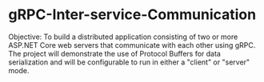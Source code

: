 # gRPC-Inter-service-Communication
Objective: To build a distributed application consisting of two or more ASP.NET Core web servers that communicate with each other using gRPC. The project will demonstrate the use of Protocol Buffers for data serialization and will be configurable to run in either a "client" or "server" mode.
